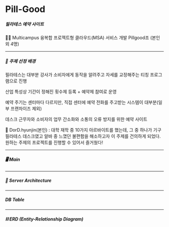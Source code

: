 # Pill-Good 

##### 필라테스 예약 사이트



🤼‍♂️ Multicampus 융복합 프로젝트형 클라우드(MSA) 서비스 개발 Pillgood조 (본인 외 4명)

---

##### 🧐 주제 선정 배경

필라테스는 대부분 강사가 소비자에게 동작을 알려주고 자세를 교정해주는 티칭 프로그램으로 진행

산업 특성상 기간이 정해진 횟수제  등록 + 예약제 참여로 운영

예약 주기는 센터마다 다르지만, 직접 센터에 예약 전화를 주고받는 시스템이 대부분(일부 프랜차이즈 제외)

데스크 근무자와 소비자의 업무 간소화와 소통의 오류 방지를 위한 예약 사이트  



👤 DorD.hyunjin(본인) : 대학 재학 중 10가지 아르바이트를 했는데, 그 중 하나가 기구필라테스 데스크였고 알바 중 느꼈던 불편함을 해소하고자 이 주제를 건의하게 되었다. 원하는 주제의 프로젝트를 진행할 수 있어서 즐거웠다!

---

##### 🖥 Main



---

##### 🧱 Server Architecture



---

##### DB Table



---

##### ⛓ ERD (Entity-Relationship Diagram)

